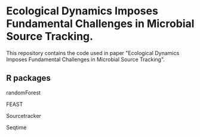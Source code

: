 # Ecological Dynamics Imposes Fundamental Challenges in Microbial Source Tracking.
This repository contains the code used in paper "Ecological Dynamics Imposes Fundamental Challenges in Microbial Source Tracking".

## R packages
randomForest

FEAST

Sourcetracker

Seqtime
